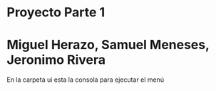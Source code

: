 # Proyecto Parte 1
# Miguel Herazo, Samuel Meneses, Jeronimo Rivera
En la carpeta ui esta la consola para ejecutar el menú
